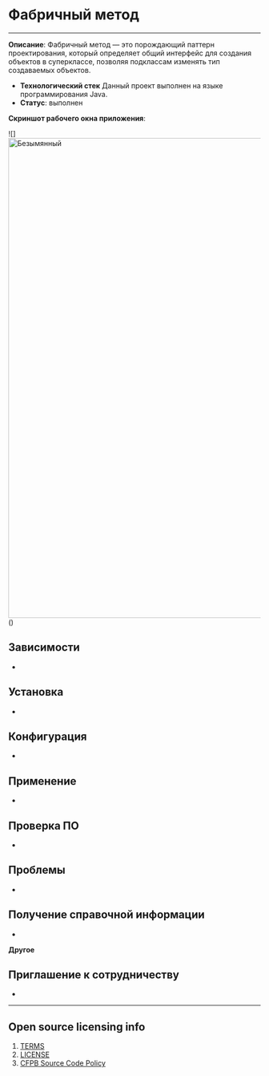 # Фабричный метод
----------------

**Описание**:  Фабричный метод — это порождающий паттерн проектирования, который определяет общий интерфейс для создания объектов в суперклассе, позволяя подклассам изменять тип создаваемых объектов. 

  - **Технологический стек** Данный проект выполнен на языке программирования Java.
  - **Статус**: выполнен
  

**Скриншот рабочего окна приложения**: 

![]<img width="957" alt="Безымянный" src="https://user-images.githubusercontent.com/113633260/217786276-973a1308-0e33-40ac-ab8c-1f0875c9a110.png">
()
## Зависимости
- 

## Установка

-

## Конфигурация

-

## Применение

-

## Проверка ПО

-

## Проблемы
-

## Получение справочной информации
-

**Другое**


## Приглашение к сотрудничеству

-

----

## Open source licensing info
1. [TERMS](TERMS.md)
2. [LICENSE](LICENSE)
3. [CFPB Source Code Policy](https://github.com/cfpb/source-code-policy/)

